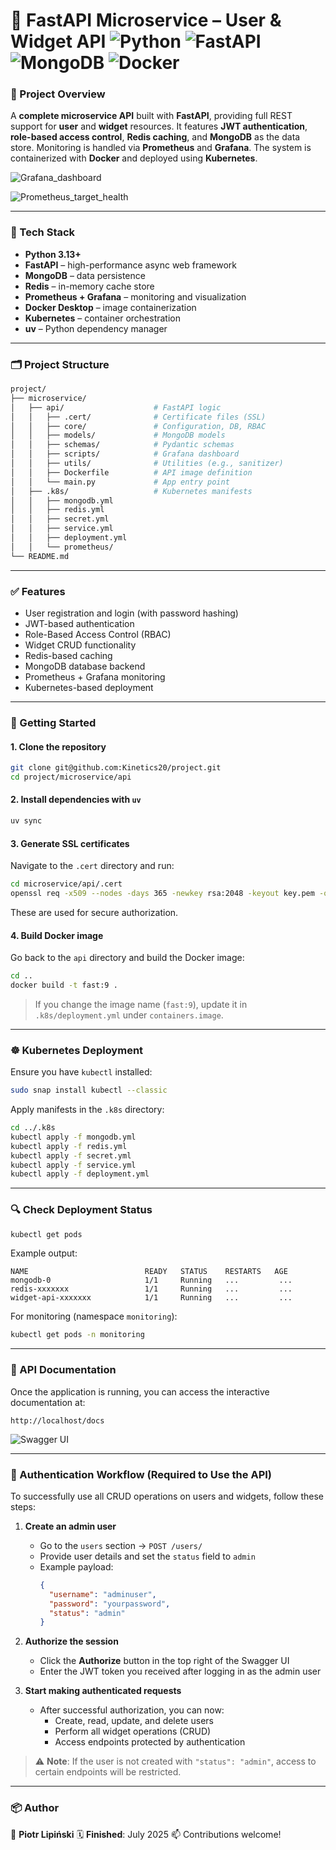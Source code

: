 
# 🧩 FastAPI Microservice – User & Widget API ![Python](https://img.shields.io/badge/Python-3.13-blue) ![FastAPI](https://img.shields.io/badge/FastAPI-0.115.12-green) ![MongoDB](https://img.shields.io/badge/MongoDB-8.0.9-success) ![Docker](https://img.shields.io/badge/Docker-4.41-blue)

### 🔧 Project Overview

A **complete microservice API** built with **FastAPI**, providing full REST support for **user** and **widget** resources. It features **JWT authentication**, **role-based access control**, **Redis caching**, and **MongoDB** as the data store. Monitoring is handled via **Prometheus** and **Grafana**. The system is containerized with **Docker** and deployed using **Kubernetes**.

![Grafana_dashboard](https://github.com/Kinetics20/project/blob/main/microservice/docs/grafana_dashboard.jpg)

![Prometheus_target_health](https://github.com/Kinetics20/project/blob/main/microservice/docs/prometheus.jpg)

---

### 🧱 Tech Stack

- **Python 3.13+**
- **FastAPI** – high-performance async web framework
- **MongoDB** – data persistence
- **Redis** – in-memory cache store
- **Prometheus + Grafana** – monitoring and visualization
- **Docker Desktop** – image containerization
- **Kubernetes** – container orchestration
- **uv** – Python dependency manager

---

### 🗂 Project Structure

```bash
project/
├── microservice/
│   ├── api/                    # FastAPI logic
│   │   ├── .cert/              # Certificate files (SSL)
│   │   ├── core/               # Configuration, DB, RBAC
│   │   ├── models/             # MongoDB models
│   │   ├── schemas/            # Pydantic schemas
│   │   ├── scripts/            # Grafana dashboard
│   │   ├── utils/              # Utilities (e.g., sanitizer)
│   │   ├── Dockerfile          # API image definition
│   │   └── main.py             # App entry point
│   ├── .k8s/                   # Kubernetes manifests
│   │   ├── mongodb.yml
│   │   ├── redis.yml
│   │   ├── secret.yml
│   │   ├── service.yml
│   │   ├── deployment.yml
│   │   └── prometheus/
└── README.md
````

---

### ✅ Features

* User registration and login (with password hashing)
* JWT-based authentication
* Role-Based Access Control (RBAC)
* Widget CRUD functionality
* Redis-based caching
* MongoDB database backend
* Prometheus + Grafana monitoring
* Kubernetes-based deployment

---

### 🚀 Getting Started

#### 1. Clone the repository

```bash
git clone git@github.com:Kinetics20/project.git
cd project/microservice/api
```

#### 2. Install dependencies with `uv`

```bash
uv sync
```

#### 3. Generate SSL certificates

Navigate to the `.cert` directory and run:

```bash
cd microservice/api/.cert
openssl req -x509 --nodes -days 365 -newkey rsa:2048 -keyout key.pem -out cert.pem
```

These are used for secure authorization.

#### 4. Build Docker image

Go back to the `api` directory and build the Docker image:

```bash
cd ..
docker build -t fast:9 .
```

> If you change the image name (`fast:9`), update it in `.k8s/deployment.yml` under `containers.image`.

---

### ☸️ Kubernetes Deployment

Ensure you have `kubectl` installed:

```bash
sudo snap install kubectl --classic
```

Apply manifests in the `.k8s` directory:

```bash
cd ../.k8s
kubectl apply -f mongodb.yml
kubectl apply -f redis.yml
kubectl apply -f secret.yml
kubectl apply -f service.yml
kubectl apply -f deployment.yml
```

---

### 🔍 Check Deployment Status

```bash
kubectl get pods
```

Example output:

```
NAME                          READY   STATUS    RESTARTS   AGE
mongodb-0                     1/1     Running   ...         ...
redis-xxxxxxx                 1/1     Running   ...         ...
widget-api-xxxxxxx            1/1     Running   ...         ...
```

For monitoring (namespace `monitoring`):

```bash
kubectl get pods -n monitoring
```

---

### 📑 API Documentation

Once the application is running, you can access the interactive documentation at:

```
http://localhost/docs
```


![Swagger UI](https://github.com/Kinetics20/project/blob/main/microservice/docs/widget_Api.jpg)

---

### 🔐 Authentication Workflow (Required to Use the API)

To successfully use all CRUD operations on users and widgets, follow these steps:

1. **Create an admin user**  
   - Go to the `users` section → `POST /users/`
   - Provide user details and set the `status` field to `admin`
   - Example payload:
     ```json
     {
       "username": "adminuser",
       "password": "yourpassword",
       "status": "admin"
     }
     ```

2. **Authorize the session**  
   - Click the **Authorize** button in the top right of the Swagger UI
   - Enter the JWT token you received after logging in as the admin user

3. **Start making authenticated requests**  
   - After successful authorization, you can now:
     - Create, read, update, and delete users
     - Perform all widget operations (CRUD)
     - Access endpoints protected by authentication

> ⚠️ **Note**: If the user is not created with `"status": "admin"`, access to certain endpoints will be restricted.

---
### 📦 Author

👤 **Piotr Lipiński**
🗓 **Finished**: July 2025
📫 Contributions welcome!
